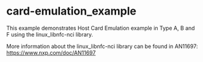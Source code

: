 card-emulation_example
=====================
This example demonstrates Host Card Emulation example in Type A, B and F using the linux_libnfc-nci library.

More information about the linux_libnfc-nci library can be found in AN11697: https://www.nxp.com/doc/AN11697
